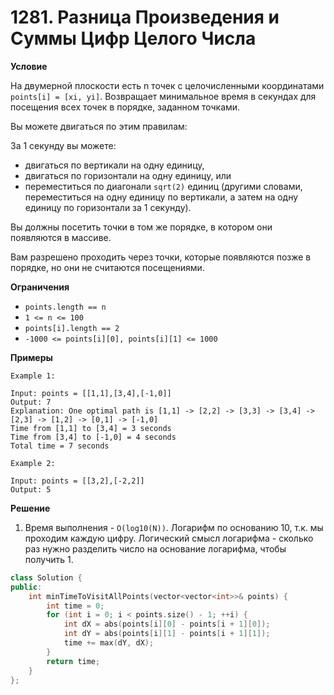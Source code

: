 # 1281. Разница Произведения и Суммы Цифр Целого Числа

**Условие**

На двумерной плоскости есть n точек с целочисленными координатами `points[i] = [xi, yi]`. Возвращает минимальное время в секундах для посещения всех точек в порядке, заданном точками.

Вы можете двигаться по этим правилам:

За 1 секунду вы можете:
- двигаться по вертикали на одну единицу,
- двигаться по горизонтали на одну единицу, или
- переместиться по диагонали `sqrt(2)` единиц (другими словами, переместиться на одну единицу по вертикали, а затем на одну единицу по горизонтали за 1 секунду).

Вы должны посетить точки в том же порядке, в котором они появляются в массиве.

Вам разрешено проходить через точки, которые появляются позже в порядке, но они не считаются посещениями.

**Ограничения**

- `points.length == n`
- `1 <= n <= 100`
- `points[i].length == 2`
- `-1000 <= points[i][0], points[i][1] <= 1000`

**Примеры**
```
Example 1:

Input: points = [[1,1],[3,4],[-1,0]]
Output: 7
Explanation: One optimal path is [1,1] -> [2,2] -> [3,3] -> [3,4] -> [2,3] -> [1,2] -> [0,1] -> [-1,0]   
Time from [1,1] to [3,4] = 3 seconds 
Time from [3,4] to [-1,0] = 4 seconds
Total time = 7 seconds

Example 2:

Input: points = [[3,2],[-2,2]]
Output: 5
```


**Решение**

1. Время выполнения - `O(log10(N))`. Логарифм по основанию 10, т.к. мы проходим каждую цифру. Логический смысл логарифма - сколько раз нужно разделить число на основание логарифма, чтобы получить 1.

```C++
class Solution {
public:
    int minTimeToVisitAllPoints(vector<vector<int>>& points) {
        int time = 0;
        for (int i = 0; i < points.size() - 1; ++i) {
            int dX = abs(points[i][0] - points[i + 1][0]);
            int dY = abs(points[i][1] - points[i + 1][1]);
            time += max(dY, dX);
        }
        return time;
    }
};
```